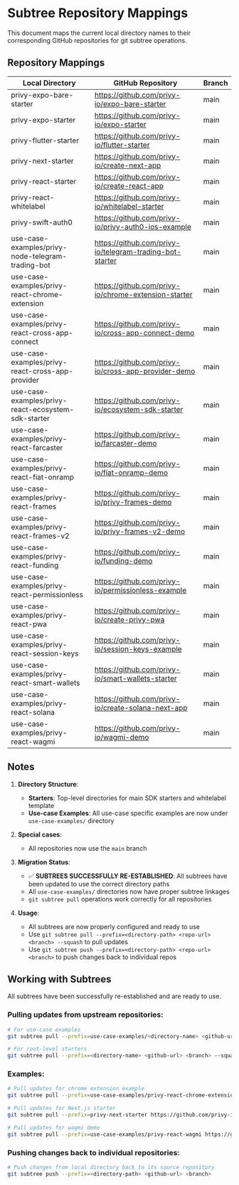 # Subtree Repository Mappings

This document maps the current local directory names to their corresponding GitHub repositories for git subtree operations.

## Repository Mappings

| Local Directory | GitHub Repository | Branch |
|----------------|-------------------|---------|
| privy-expo-bare-starter | https://github.com/privy-io/expo-bare-starter | main |
| privy-expo-starter | https://github.com/privy-io/expo-starter | main |
| privy-flutter-starter | https://github.com/privy-io/flutter-starter | main |
| privy-next-starter | https://github.com/privy-io/create-next-app | main |
| privy-react-starter | https://github.com/privy-io/create-react-app | main |
| privy-react-whitelabel | https://github.com/privy-io/whitelabel-starter | main |
| privy-swift-auth0 | https://github.com/privy-io/privy-auth0-ios-example | main |
| use-case-examples/privy-node-telegram-trading-bot | https://github.com/privy-io/telegram-trading-bot-starter | main |
| use-case-examples/privy-react-chrome-extension | https://github.com/privy-io/chrome-extension-starter | main |
| use-case-examples/privy-react-cross-app-connect | https://github.com/privy-io/cross-app-connect-demo | main |
| use-case-examples/privy-react-cross-app-provider | https://github.com/privy-io/cross-app-provider-demo | main |
| use-case-examples/privy-react-ecosystem-sdk-starter | https://github.com/privy-io/ecosystem-sdk-starter | main |
| use-case-examples/privy-react-farcaster | https://github.com/privy-io/farcaster-demo | main |
| use-case-examples/privy-react-fiat-onramp | https://github.com/privy-io/fiat-onramp-demo | main |
| use-case-examples/privy-react-frames | https://github.com/privy-io/privy-frames-demo | main |
| use-case-examples/privy-react-frames-v2 | https://github.com/privy-io/privy-frames-v2-demo | main |
| use-case-examples/privy-react-funding | https://github.com/privy-io/funding-demo | main |
| use-case-examples/privy-react-permissionless | https://github.com/privy-io/permissionless-example | main |
| use-case-examples/privy-react-pwa | https://github.com/privy-io/create-privy-pwa | main |
| use-case-examples/privy-react-session-keys | https://github.com/privy-io/session-keys-example | main |
| use-case-examples/privy-react-smart-wallets | https://github.com/privy-io/smart-wallets-starter | main |
| use-case-examples/privy-react-solana | https://github.com/privy-io/create-solana-next-app | main |
| use-case-examples/privy-react-wagmi | https://github.com/privy-io/wagmi-demo | main |

## Notes

1. **Directory Structure**: 
   - **Starters**: Top-level directories for main SDK starters and whitelabel template
   - **Use-case Examples**: All use-case specific examples are now under `use-case-examples/` directory

2. **Special cases**:
   - All repositories now use the `main` branch

3. **Migration Status**: 
   - ✅ **SUBTREES SUCCESSFULLY RE-ESTABLISHED**: All subtrees have been updated to use the correct directory paths
   - All `use-case-examples/` directories now have proper subtree linkages
   - `git subtree pull` operations work correctly for all repositories

4. **Usage**: 
   - All subtrees are now properly configured and ready to use
   - Use `git subtree pull --prefix=<directory-path> <repo-url> <branch> --squash` to pull updates
   - Use `git subtree push --prefix=<directory-path> <repo-url> <branch>` to push changes back to individual repos

## Working with Subtrees

All subtrees have been successfully re-established and are ready to use.

### Pulling updates from upstream repositories:

```bash
# For use-case examples
git subtree pull --prefix=use-case-examples/<directory-name> <github-url> <branch> --squash

# For root-level starters
git subtree pull --prefix=<directory-name> <github-url> <branch> --squash
```

### Examples:
```bash
# Pull updates for chrome extension example
git subtree pull --prefix=use-case-examples/privy-react-chrome-extension https://github.com/privy-io/chrome-extension-starter main --squash

# Pull updates for Next.js starter
git subtree pull --prefix=privy-next-starter https://github.com/privy-io/create-next-app main --squash

# Pull updates for wagmi demo
git subtree pull --prefix=use-case-examples/privy-react-wagmi https://github.com/privy-io/wagmi-demo main --squash
```

### Pushing changes back to individual repositories:
```bash
# Push changes from local directory back to its source repository
git subtree push --prefix=<directory-path> <github-url> <branch>
```